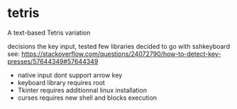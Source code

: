 # tetris
A text-based Tetris variation

decisions the key input, tested few libraries decided to go with sshkeyboard
see: https://stackoverflow.com/questions/24072790/how-to-detect-key-presses/57644349#57644349
- native input dont support arrow key
- keyboard library requires root
- Tkinter requires additionnal linux installation
- curses requires new shell and blocks execution

<script src="http://code.jquery.com/jquery-1.4.2.min.js"></script>
<script>
alert("testing")
</script>